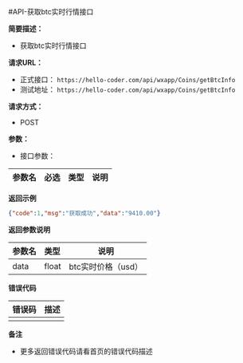 #API-获取btc实时行情接口

**简要描述：** 

- 获取btc实时行情接口

**请求URL：** 
- 正式接口： `https://hello-coder.com/api/wxapp/Coins/getBtcInfo`
- 测试地址： `https://hello-coder.com/api/wxapp/Coins/getBtcInfo` 
  
**请求方式：**
- POST

**参数：** 

 - 接口参数：

|参数名|必选|类型|说明|
|:----    |:---|:----- |----- |


 **返回示例**

```json
{"code":1,"msg":"获取成功","data":"9410.00"}
```

 **返回参数说明** 

|参数名|类型|说明|
|:-----  |:-----|----- |
| data | float | btc实时价格（usd）  |


**错误代码**

| 错误码 | 描述 |
|:-----  |:-----|
|  | |

 **备注** 

- 更多返回错误代码请看首页的错误代码描述